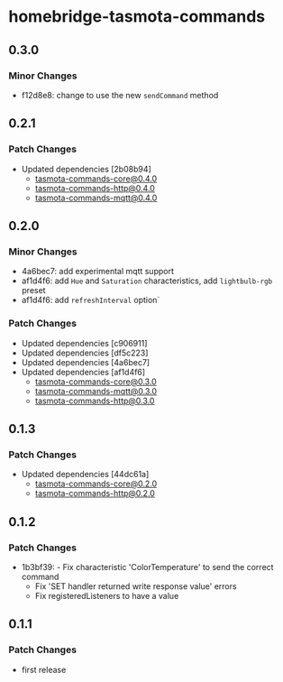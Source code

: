 # homebridge-tasmota-commands

## 0.3.0

### Minor Changes

- f12d8e8: change to use the new `sendCommand` method

## 0.2.1

### Patch Changes

- Updated dependencies [2b08b94]
  - tasmota-commands-core@0.4.0
  - tasmota-commands-http@0.4.0
  - tasmota-commands-mqtt@0.4.0

## 0.2.0

### Minor Changes

- 4a6bec7: add experimental mqtt support
- af1d4f6: add `Hue` and `Saturation` characteristics, add `lightbulb-rgb` preset
- af1d4f6: add `refreshInterval` option`

### Patch Changes

- Updated dependencies [c906911]
- Updated dependencies [df5c223]
- Updated dependencies [4a6bec7]
- Updated dependencies [af1d4f6]
  - tasmota-commands-core@0.3.0
  - tasmota-commands-mqtt@0.3.0
  - tasmota-commands-http@0.3.0

## 0.1.3

### Patch Changes

- Updated dependencies [44dc61a]
  - tasmota-commands-core@0.2.0
  - tasmota-commands-http@0.2.0

## 0.1.2

### Patch Changes

- 1b3bf39: - Fix characteristic 'ColorTemperature' to send the correct command
  - Fix 'SET handler returned write response value' errors
  - Fix registeredListeners to have a value

## 0.1.1

### Patch Changes

- first release
